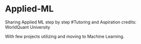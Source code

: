 # Applied-ML
Sharing Applied ML step by step
#Tutoring and Aspiration credits: WorldQuant University

With few projects utilizing and moving to Machine Learning.
